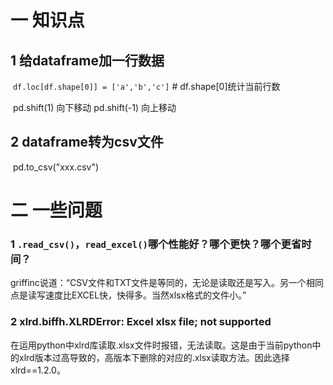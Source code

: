 # 一 知识点

## 1 给dataframe加一行数据

​	`df.loc[df.shape[0]] = ['a','b','c']` # df.shape[0]统计当前行数

​	pd.shift(1) 向下移动 pd.shift(-1) 向上移动

## 2 dataframe转为csv文件

​	pd.to_csv("xxx.csv")

# 二 一些问题

### 1 `.read_csv()`，`read_excel()`哪个性能好？哪个更快？哪个更省时间？

griffinc说道：“CSV文件和TXT文件是等同的，无论是读取还是写入。另一个相同点是读写速度比EXCEL快，快得多。当然xlsx格式的文件小。”

### 2 **xlrd.biffh.XLRDError: Excel xlsx file; not supported**

在运用python中xlrd库读取.xlsx文件时报错，无法读取。这是由于当前python中的xlrd版本过高导致的，高版本下删除的对应的.xlsx读取方法。因此选择xlrd==1.2.0。

